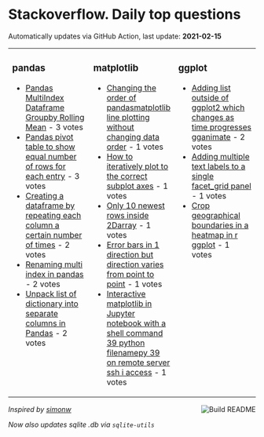 # Stackoverflow. Daily top questions 

Automatically updates via GitHub Action, last update: **<!-- date starts -->2021-02-15<!-- date ends -->**


<table><tr><td valign="top" width="33%">

### pandas
<!-- pandas starts -->
* [Pandas MultiIndex Dataframe Groupby Rolling Mean](https://stackoverflow.com/questions/66202472/pandas-multiindex-dataframe-groupby-rolling-mean) - 3 votes
* [Pandas pivot table to show equal number of rows for each entry](https://stackoverflow.com/questions/66202297/pandas-pivot-table-to-show-equal-number-of-rows-for-each-entry) - 3 votes
* [Creating a dataframe by repeating each column a certain number of times](https://stackoverflow.com/questions/66201980/creating-a-dataframe-by-repeating-each-column-a-certain-number-of-times) - 2 votes
* [Renaming multi index in pandas](https://stackoverflow.com/questions/66213212/renaming-multi-index-in-pandas) - 2 votes
* [Unpack list of dictionary into separate columns in Pandas](https://stackoverflow.com/questions/66212125/unpack-list-of-dictionary-into-separate-columns-in-pandas) - 2 votes
<!-- pandas ends -->
</td><td valign="top" width="34%">


### matplotlib
<!-- matplotlib starts -->
* [Changing the order of pandasmatplotlib line plotting without changing data order](https://stackoverflow.com/questions/66205687/changing-the-order-of-pandas-matplotlib-line-plotting-without-changing-data-orde) - 1 votes
* [How to iteratively plot to the correct subplot axes](https://stackoverflow.com/questions/66201864/how-to-iteratively-plot-to-the-correct-subplot-axes) - 1 votes
* [Only 10 newest rows inside 2Darray](https://stackoverflow.com/questions/66211295/only-10-newest-rows-inside-2d-array) - 1 votes
* [Error bars in 1 direction but direction varies from point to point](https://stackoverflow.com/questions/66208272/error-bars-in-1-direction-but-direction-varies-from-point-to-point) - 1 votes
* [Interactive matplotlib in Jupyter notebook with a shell command 39 python filenamepy 39 on remote server ssh i access](https://stackoverflow.com/questions/66205491/interactive-matplotlib-in-jupyter-notebook-with-a-shell-command-python-filena) - 1 votes
<!-- matplotlib ends -->
</td><td valign="top" width="34%">


### ggplot
<!-- ggplot2 starts -->
* [Adding list outside of ggplot2 which changes as time progresses  gganimate](https://stackoverflow.com/questions/66209022/adding-list-outside-of-ggplot2-which-changes-as-time-progresses-gganimate) - 2 votes
* [Adding multiple text labels to a single facet_grid panel](https://stackoverflow.com/questions/66212202/adding-multiple-text-labels-to-a-single-facet-grid-panel) - 1 votes
* [Crop geographical boundaries in a heatmap in r ggplot](https://stackoverflow.com/questions/66206252/crop-geographical-boundaries-in-a-heatmap-in-r-ggplot) - 1 votes
<!-- ggplot2 ends -->
</td></tr></table>

<a href="https://github.com/hp0404/hp0404/actions"><img src="https://github.com/hp0404/hp0404/workflows/Build%20README/badge.svg" align="right" alt="Build README"></a> <p>*Inspired by  [simonw](https://github.com/simonw/simonw)*</p> <p> *Now also updates sqlite .db via `sqlite-utils`* </p>
